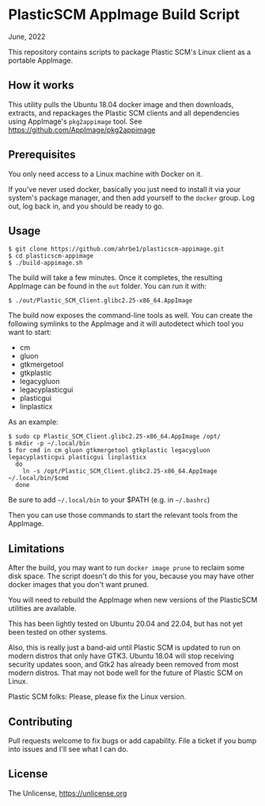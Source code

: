 # PlasticSCM AppImage Build Script

June, 2022

This repository contains scripts to package Plastic SCM's Linux
client as a portable AppImage.

## How it works

This utility pulls the Ubuntu 18.04 docker image and then
downloads, extracts, and repackages the Plastic SCM clients
and all dependencies using AppImage's `pkg2appimage` tool.
See https://github.com/AppImage/pkg2appimage

## Prerequisites

You only need access to a Linux machine with Docker on it.

If you've never used docker, basically you just need to
install it via your system's package manager, and then add
yourself to the `docker` group. Log out, log back in, and
you should be ready to go.

## Usage

```
$ git clone https://github.com/ahrbe1/plasticscm-appimage.git
$ cd plasticscm-appimage
$ ./build-appimage.sh
```

The build will take a few minutes. Once it completes, the
resulting AppImage can be found in the `out` folder. You
can run it with:

```
$ ./out/Plastic_SCM_Client.glibc2.25-x86_64.AppImage
```

The build now exposes the command-line tools as well. You
can create the following symlinks to the AppImage and it
will autodetect which tool you want to start:

- cm
- gluon
- gtkmergetool
- gtkplastic
- legacygluon
- legacyplasticgui
- plasticgui
- linplasticx

As an example:

```
$ sudo cp Plastic_SCM_Client.glibc2.25-x86_64.AppImage /opt/
$ mkdir -p ~/.local/bin
$ for cmd in cm gluon gtkmergetool gtkplastic legacygluon legacyplasticgui plasticgui linplasticx
  do
    ln -s /opt/Plastic_SCM_Client.glibc2.25-x86_64.AppImage ~/.local/bin/$cmd
  done
```

Be sure to add `~/.local/bin` to your $PATH (e.g. in `~/.bashrc`)

Then you can use those commands to start the relevant tools from the AppImage.

## Limitations

After the build, you may want to run `docker image prune` to reclaim
some disk space. The script doesn't do this for you, because you may
have other docker images that you don't want pruned.

You will need to rebuild the AppImage when new versions of the
PlasticSCM utilities are available.

This has been lightly tested on Ubuntu 20.04 and 22.04, but has
not yet been tested on other systems.

Also, this is really just a band-aid until Plastic SCM is updated
to run on modern distros that only have GTK3. Ubuntu 18.04 will
stop receiving security updates soon, and Gtk2 has already been
removed from most modern distros. That may not bode well for the
future of Plastic SCM on Linux.

Plastic SCM folks: Please, please fix the Linux version.

## Contributing

Pull requests welcome to fix bugs or add capability. File a ticket
if you bump into issues and I'll see what I can do.

## License

The Unlicense, <https://unlicense.org>

